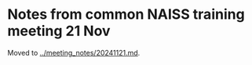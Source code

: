 # Notes from common NAISS training meeting 21 Nov

Moved to [../meeting_notes/20241121.md](../meeting_notes/20241121.md).
